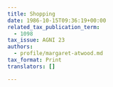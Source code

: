 ```yaml
---
title: Shopping
date: 1986-10-15T09:36:19+00:00
related_tax_publication_term:
  - 1098
tax_issue: AGNI 23
authors:
  - profile/margaret-atwood.md
tax_format: Print
translators: []

---
```

